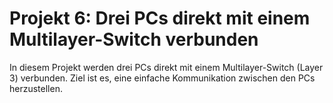 # Projekt 6: Drei PCs direkt mit einem Multilayer-Switch verbunden

In diesem Projekt werden drei PCs direkt mit einem Multilayer-Switch (Layer 3) verbunden. Ziel ist es, eine einfache Kommunikation zwischen den PCs herzustellen. 
